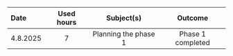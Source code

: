 | Date  | Used hours | Subject(s) |  Outcome |
| :---  |     :---:      |     :---:      |     :---:      |
| 4.8.2025 | 7 | Planning the phase 1  | Phase 1 completed  |
